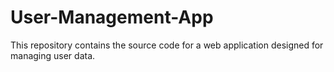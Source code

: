 # User-Management-App
This repository contains the source code for a web application designed for managing user data.
